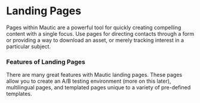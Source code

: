 # Landing Pages

Pages within Mautic are a powerful tool for quickly creating compelling content with a single focus. Use pages for directing contacts through a form or providing a way to download an asset, or merely tracking interest in a particular subject.

### Features of Landing Pages

There are many great features with Mautic landing pages. These pages allow you to create an A/B testing environment (more on this later), multilingual pages, and templated pages unique to a variety of pre-defined templates.
